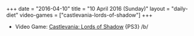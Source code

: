 +++
date = "2016-04-10"
title = "10 April 2016 (Sunday)"
layout = "daily-diet"
video-games = ["castlevania-lords-of-shadow"]
+++


* Video Game: [Castlevania: Lords of Shadow](/video-games/castlevania-lords-of-shadow) {PS3} /b/